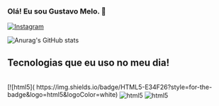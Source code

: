 ### Olá! Eu sou Gustavo Melo. 👋
[![Instagram](https://img.shields.io/badge/Instagram-E4405F?style=for-the-badge&logo=instagram&logoColor=white)](https://gustavo__meloo)

![Anurag's GitHub stats](https://github-readme-stats.vercel.app/api?username=oleM-ovatsuG&show_icons=true&theme=tokyonight)

## Tecnologias que eu uso no meu dia!
<div style='display: inline_block'><br/>
[![html5]( https://img.shields.io/badge/HTML5-E34F26?style=for-the-badge&logo=html5&logoColor=white)
<img align='center' alt='html5' src= https://img.shields.io/badge/CSS3-1572B6?style=for-the-badge&logo=css3&logoColor=white />
<img align='center' alt='html5' src= https://img.shields.io/badge/JavaScript-F7DF1E?style=for-the-badge&logo=javascript&logoColor=black />
</div>
